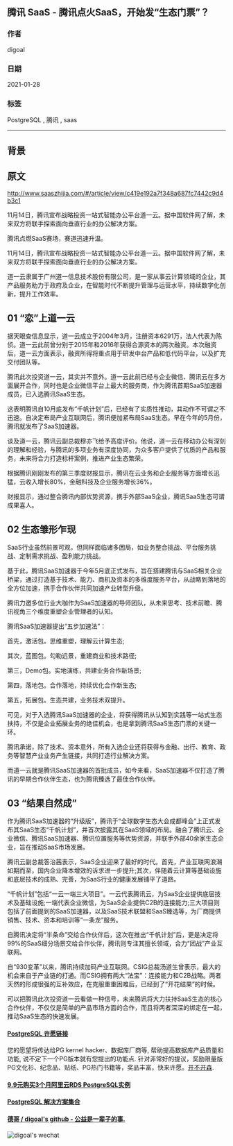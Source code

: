 ## 腾讯 SaaS - 腾讯点火SaaS，开始发“生态门票”？  
    
### 作者    
digoal    
    
### 日期    
2021-01-28     
    
### 标签    
PostgreSQL , 腾讯 , saas     
    
----    
    
## 背景    
## 原文    
http://www.saaszhijia.com/#/article/view/c419e192a7f348a687fc7442c9d4b3c1  
    
11月14日，腾讯宣布战略投资一站式智能办公平台道一云。据中国软件网了解，未来双方将联手探索面向垂直行业的办公解决方案。  
  
腾讯点燃SaaS赛场，赛道迅速升温。  
  
11月14日，腾讯宣布战略投资一站式智能办公平台道一云。据中国软件网了解，未来双方将联手探索面向垂直行业的办公解决方案。  
  
道一云隶属于广州道一信息技术股份有限公司，是一家从事云计算领域的企业，其产品服务助力于政府及企业，在智能时代不断提升管理与运营水平，持续数字化创新，提升工作效率。  
  
## 01 “恋”上道一云  
  
据天眼查信息显示，道一云成立于2004年3月，注册资本6291万，法人代表为陈侦。道一云此前曾分别于2015年和2016年获得合源资本的两次融资。本次融资后，道一云方面表示，融资所得将重点用于研发中台产品和低代码平台，以及扩充交付团队等。  
  
腾讯此次投资道一云，其实并不意外。道一云此前已经与企业微信、腾讯云在多方面展开合作，同时也是企业微信平台上最大的服务商，作为腾讯首期SaaS加速器成员，已入选腾讯SaaS生态。  
  
这表明腾讯自10月底发布“千帆计划”后，已经有了实质性推动，其动作不可谓之不迅速。自决定布局产业互联网后，腾讯便加紧布局SaaS生态。早在今年的5月份，腾讯就发布了SaaS加速器。  
  
谈及道一云，腾讯云副总裁穆亦飞给予高度评价。他说，道一云在移动办公有深刻的理解和经验，与腾讯的多项业务有深度协同，为众多客户提供了优质的产品和服务，未来将合力打造标杆案例，推进产业生态繁荣。  
  
根据腾讯刚刚发布的第三季度财报显示，腾讯在云业务和企业服务等方面增长迅猛，云收入增长80%，金融科技及企业服务增长36%。  
  
财报显示，通过整合腾讯内部优势资源，携手外部SaaS企业，腾讯SaaS生态可谓成果喜人。  
  
## 02 生态雏形乍现  
  
SaaS行业虽然前景可观，但同样面临诸多困局，如业务整合挑战、平台服务挑战、定制需求挑战、盈利能力挑战。  
  
基于此，腾讯SaaS加速器于今年5月底正式发布，旨在搭建腾讯与SaaS相关企业桥梁，通过打造基于技术、能力、商机及资本的多维度服务平台，从战略到落地的全方位加速，携手合作伙伴共同加速产业转型升级。  
  
腾讯力邀多位行业大咖作为SaaS加速器的导师团队，从未来思考、技术前瞻、腾讯视角三个维度重塑企业管理者的认知。  
  
腾讯SaaS加速器提出“五步加速法”：  
  
首先，激活包。思维重塑，理解云计算生态;  
  
其次，蓝图包。勾勒远景，重建商业和技术路径;  
  
第三，Demo包。实地演练，共建业务合作新场景;  
  
第四，落地包。合作落地，持续优化合作新生态;  
  
第五，拓展包。生态共建，业务技术双提升。  
  
可见，对于入选腾讯SaaS加速器的企业，将获得腾讯从认知到实践等一站式生态扶持，不仅是企业拓展业务的绝佳机会，也是拿到腾讯SaaS生态门票的关键一环。  
  
腾讯承诺，除了技术、资本意外，所有入选企业还将获得与金融、出行、教育、政务等智慧产业业务产生链接，共同打造行业解决方案。  
  
而道一云就是腾讯SaaS加速器的首批成员，如今来看，SaaS加速器不仅打造了腾讯的早期合作伙伴生态，也为腾讯臻选了最佳合作伙伴。  
  
## 03 “结果自然成”  
  
作为腾讯SaaS加速器的“升级版”，腾讯于“全球数字生态大会成都峰会”上正式发布其SaaS生态“千帆计划”，并首次披露其在SaaS领域的布局。融合了腾讯云、企业微信、腾讯SaaS加速器、腾讯位置服务等优势资源，并联手外部40余家生态企业，旨在推动SaaS市场发展。  
  
腾讯云副总裁答治茜表示，SaaS企业迎来了最好的时代。首先，产业互联网浪潮如期而至，国内企业降本增效的诉求进一步提升;其次，伴随着云计算等基础设施和底层技术的成熟、完善，为SaaS行业的健康发展铺平了道路。  
  
“千帆计划”包括“一云一端三大项目”。一云代表腾讯云，为SaaS企业提供底层技术及基础设施;一端代表企业微信，为SaaS企业提供C2B的连接能力;三大项目则包括了前面提到的SaaS加速器，以及SaaS技术联盟和SaaS臻选等，为厂商提供销售、技术、资本和培训等“一条龙”服务。  
  
自腾讯决定将“半条命”交给合作伙伴后，这次在推出“千帆计划”后，更是决定将99%的SaaS细分场景交给合作伙伴，腾讯则专注其擅长领域，合力“团战”产业互联网。  
  
自“930变革”以来，腾讯持续加码产业互联网。CSIG总裁汤道生曾表示，最大的机会来自于产业链的打通。而CSIG拥有两大“法宝”：连接能力和C2B战略。两者天然的形成很强的互补效应，在克服重重困难后，已经到了“开花结果”的时候。  
  
可以把腾讯此次投资道一云看做一种信号，未来腾讯将大力扶持SaaS生态的核心合作伙伴，不仅仅是简单的产品市场方面的合作，而且将两者深深的绑定在一起，推动SaaS生态的快速发展。  
    
    
  
#### [PostgreSQL 许愿链接](https://github.com/digoal/blog/issues/76 "269ac3d1c492e938c0191101c7238216")
您的愿望将传达给PG kernel hacker、数据库厂商等, 帮助提高数据库产品质量和功能, 说不定下一个PG版本就有您提出的功能点. 针对非常好的提议，奖励限量版PG文化衫、纪念品、贴纸、PG热门书籍等，奖品丰富，快来许愿。[开不开森](https://github.com/digoal/blog/issues/76 "269ac3d1c492e938c0191101c7238216").  
  
  
#### [9.9元购买3个月阿里云RDS PostgreSQL实例](https://www.aliyun.com/database/postgresqlactivity "57258f76c37864c6e6d23383d05714ea")
  
  
#### [PostgreSQL 解决方案集合](https://yq.aliyun.com/topic/118 "40cff096e9ed7122c512b35d8561d9c8")
  
  
#### [德哥 / digoal's github - 公益是一辈子的事.](https://github.com/digoal/blog/blob/master/README.md "22709685feb7cab07d30f30387f0a9ae")
  
  
![digoal's wechat](../pic/digoal_weixin.jpg "f7ad92eeba24523fd47a6e1a0e691b59")
  
